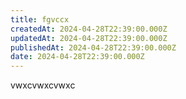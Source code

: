 ```yaml
---
title: fgvccx
createdAt: 2024-04-28T22:39:00.000Z
updatedAt: 2024-04-28T22:39:00.000Z
publishedAt: 2024-04-28T22:39:00.000Z
date: 2024-04-28T22:39:00.000Z
---
```


vwxcvwxcvwxc
